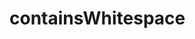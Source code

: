 # containsWhitespace

<!-- TODO-START
TODO: Fill short description here.

## Type signature

TODO: Fill type signature down below.

```
any ⇒ any
```

## Examples

TODO: List at least one example down below.

```javascript
containsWhitespace(); // ⇒ TODO
```

## Questions

TODO: List questions that may this function answers.
TODO-END -->
